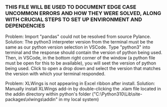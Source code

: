 ### THIS FILE WILL BE USED TO DOCUMENT EDGE CASE UNCOMMON ERRORS AND HOW THEY WERE SOLVED, ALONG WITH CRUCIAL STEPS TO SET UP ENVIRONMENT AND DEPENDENCIES ###

Problem: Import "pandas" could not be resolved from source Pylance.
Solution: The python3 interpreter version from the terminal must be the same as our python version selection in VSCode. Type "python3" into terminal and the response should contain the version of python being used. Then, in VSCode, in the bottom right corner of the window (a python file must be open for this to be available), you will seet the version of python being used. Click to open a drop down and select the version that matches the version with which your terminal responded.

Problem: XLWings is not appearing in Excel ribbon after install.
Solution: Manually install XLWings add-in by double-clicking the .xlam file located in the addin directory within python's folder ("C:\Python310\Lib\site-packages\xlwings\addin" in my local system)

